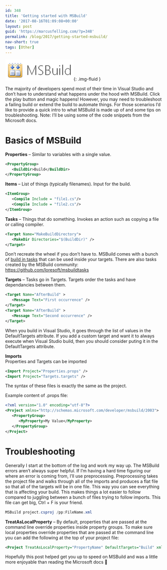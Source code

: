 ```yaml
---
id: 348
title: 'Getting started with MSBuild'
date: '2017-08-16T01:09:08+00:00'
layout: post
guid: 'https://marcusfelling.com/?p=348'
permalink: /blog/2017/getting-started-msbuild/
nav-short: true
tags: [Other]
---
```


![MSBuild ](/content/uploads/2017/08/MSBuild.png){: .img-fluid }

The majority of developers spend most of their time in Visual Studio and don’t have to understand what happens under the hood with MSBuild. Click the play button and magic happens! However, you may need to troubleshoot a failing build or extend the build to automate things. For those scenarios I’d like to provide a quick intro to what MSBuild is made up of and some tips on troubleshooting. Note: I’ll be using some of the code snippets from the Microsoft docs.

# Basics of MSBuild

**Properties** – Similar to variables with a single value.

```xml
<PropertyGroup>
   <BuildDir>Build</BuildDir>
</PropertyGroup>
```

**Items** – List of things (typically filenames). Input for the build.

```xml
<ItemGroup>
   <Compile Include = "file1.cs"/>
   <Compile Include = "file2.cs"/>
</ItemGroup>
```

**Tasks** – Things that do something. Invokes an action such as copying a file or calling compiler.

```xml
<Target Name="MakeBuildDirectory">
   <MakeDir Directories="$(BuildDir)" />
</Target>
```

Don’t recreate the wheel if you don’t have to. MSBuild comes with a bunch of [build in tasks](https://msdn.microsoft.com/en-us/library/7z253716.aspx) that can be used inside your targets. There are also tasks created by the MSBuild community: <https://github.com/loresoft/msbuildtasks>

**Targets** – Tasks go in Targets. Targets order the tasks and have dependancies between them.

```xml
<Target Name="AfterBuild" >
   <Message Text="First occurrence" />
</Target>
<Target Name="AfterBuild" >
   <Message Text="Second occurrence" />
</Target>
```

When you build in Visual Studio, it goes through the list of values in the DefaultTargets attribute. If you add a custom target and want it to always execute when Visual Studio build, then you should consider puting it in the DefaultTargets attribute.

**Imports**  
Properties and Targets can be imported

```xml
<Import Project="Properties.props" />
<Import Project="Targets.targets" />
```

The syntax of these files is exactly the same as the project.

Example content of .props file:

```xml
<?xml version="1.0" encoding="utf-8"?>
<Project xmlns="http://schemas.microsoft.com/developer/msbuild/2003">
   <PropertyGroup>
      <MyProperty>My Value</MyProperty>
   </PropertyGroup>
</Project>
```

# Troubleshooting

Generally I start at the bottom of the log and work my way up. The MSBuild errors aren’t always super helpful. If I’m having a hard time figuring our where an error is coming from, I’ll use preprocessing. Preprocessing takes the project file and walks through all of the imports and produces a flat file so that all of the targets will be in one file. This way you can see everything that is affecting your build. This makes things a lot easier to follow compared to juggling between a bunch of files trying to follow imports. This file can get big, Ctrl + F is your friend.

```powershell
MSBuild project.csproj /pp:FileName.xml
```

**TreatAsLocalProperty** – By default, properties that are passed at the command line override properties inside property groups. To make sure local properties override properties that are passed at the command line you can add the following at the top of your project file:

```xml
<Project TreatAsLocalProperty="PropertyName" DefaultTargets="Build" xmlns="http://schemas.microsoft.com/developer/msbuild/2003">
```

Hopefully this post helped get you up to speed on MSBuild and was a little more enjoyable than reading the Microsoft docs 🙂